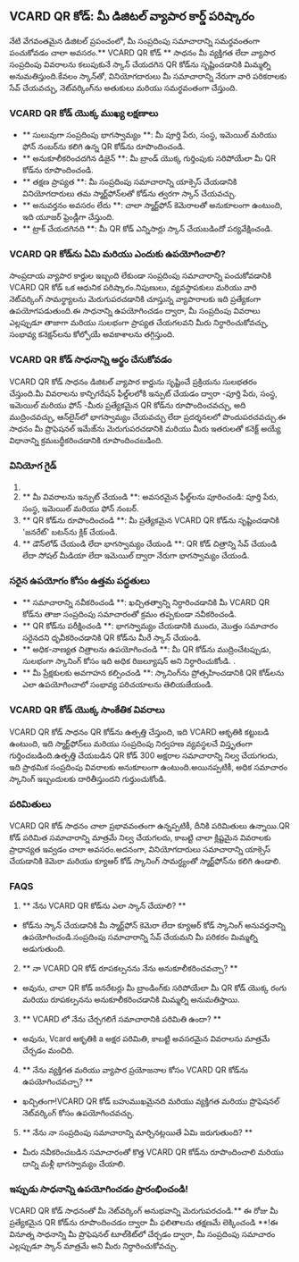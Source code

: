 ## VCARD QR కోడ్: మీ డిజిటల్ వ్యాపార కార్డ్ పరిష్కారం

నేటి వేగవంతమైన డిజిటల్ ప్రపంచంలో, మీ సంప్రదింపు సమాచారాన్ని సమర్థవంతంగా పంచుకోవడం చాలా అవసరం.** VCARD QR కోడ్ ** సాధనం మీ వ్యక్తిగత లేదా వ్యాపార సంప్రదింపు వివరాలను కలుపుకునే స్కాన్ చేయదగిన QR కోడ్‌ను సృష్టించడానికి మిమ్మల్ని అనుమతిస్తుంది.కేవలం స్కాన్‌తో, వినియోగదారులు మీ సమాచారాన్ని నేరుగా వారి పరికరాలకు సేవ్ చేయవచ్చు, నెట్‌వర్కింగ్‌ను అతుకులు మరియు సమర్థవంతంగా చేస్తుంది.

### VCARD QR కోడ్ యొక్క ముఖ్య లక్షణాలు

- ** సులువుగా సంప్రదింపు భాగస్వామ్యం **: మీ పూర్తి పేరు, సంస్థ, ఇమెయిల్ మరియు ఫోన్ నంబర్‌ను కలిగి ఉన్న QR కోడ్‌ను రూపొందించండి.
- ** అనుకూలీకరించదగిన డిజైన్ **: మీ బ్రాండ్ యొక్క గుర్తింపుకు సరిపోయేలా మీ QR కోడ్‌ను రూపొందించండి.
- ** తక్షణ ప్రాప్యత **: మీ సంప్రదింపు సమాచారాన్ని యాక్సెస్ చేయడానికి వినియోగదారులు తమ స్మార్ట్‌ఫోన్‌లతో కోడ్‌ను త్వరగా స్కాన్ చేయవచ్చు.
- ** అనువర్తనం అవసరం లేదు **: చాలా స్మార్ట్‌ఫోన్ కెమెరాలతో అనుకూలంగా ఉంటుంది, ఇది యూజర్ ఫ్రెండ్లీగా చేస్తుంది.
- ** ట్రాక్ చేయదగినది **: మీ QR కోడ్ ఎన్నిసార్లు స్కాన్ చేయబడిందో పర్యవేక్షించండి.

### VCARD QR కోడ్‌ను ఏమి మరియు ఎందుకు ఉపయోగించాలి?

సాంప్రదాయ వ్యాపార కార్డుల ఇబ్బంది లేకుండా సంప్రదింపు సమాచారాన్ని పంచుకోవడానికి VCARD QR కోడ్ ఒక ఆధునిక పరిష్కారం.నిపుణులు, వ్యవస్థాపకులు మరియు వారి నెట్‌వర్కింగ్ సామర్థ్యాలను మెరుగుపరచడానికి చూస్తున్న వ్యాపారాలకు ఇది ప్రత్యేకంగా ఉపయోగపడుతుంది.ఈ సాధనాన్ని ఉపయోగించడం ద్వారా, మీ సంప్రదింపు వివరాలు ఎల్లప్పుడూ తాజాగా మరియు సులభంగా ప్రాప్యత చేయగలవని మీరు నిర్ధారించుకోవచ్చు, సంభావ్య కనెక్షన్‌లను కోల్పోయే అవకాశాలను తగ్గిస్తుంది.

### VCARD QR కోడ్ సాధనాన్ని అర్థం చేసుకోవడం

VCARD QR కోడ్ సాధనం డిజిటల్ వ్యాపార కార్డును సృష్టించే ప్రక్రియను సులభతరం చేస్తుంది.మీ వివరాలను కాన్ఫిగరేషన్ ఫీల్డ్‌లలోకి ఇన్పుట్ చేయడం ద్వారా -పూర్తి పేరు, సంస్థ, ఇమెయిల్ మరియు ఫోన్ -మీరు ప్రత్యేకమైన QR కోడ్‌ను రూపొందించవచ్చు, అది ముద్రించవచ్చు, ఆన్‌లైన్‌లో భాగస్వామ్యం చేయవచ్చు లేదా ప్రదర్శనలలో పొందుపరచవచ్చు.ఈ సాధనం మీ ప్రొఫెషనల్ ఇమేజ్‌ను మెరుగుపరచడానికి మరియు మీరు ఇతరులతో కనెక్ట్ అయ్యే విధానాన్ని క్రమబద్ధీకరించడానికి రూపొందించబడింది.

### వినియోగ గైడ్

1.
2. ** మీ వివరాలను ఇన్పుట్ చేయండి **: అవసరమైన ఫీల్డ్‌లను పూరించండి: పూర్తి పేరు, సంస్థ, ఇమెయిల్ మరియు ఫోన్ నంబర్.
3. ** QR కోడ్‌ను రూపొందించండి **: మీ ప్రత్యేకమైన VCARD QR కోడ్‌ను సృష్టించడానికి 'జనరేట్' బటన్‌ను క్లిక్ చేయండి.
4. ** డౌన్‌లోడ్ చేయండి లేదా భాగస్వామ్యం చేయండి **: QR కోడ్ చిత్రాన్ని సేవ్ చేయండి లేదా సోషల్ మీడియా లేదా ఇమెయిల్ ద్వారా నేరుగా భాగస్వామ్యం చేయండి.

### సరైన ఉపయోగం కోసం ఉత్తమ పద్ధతులు

- ** సమాచారాన్ని నవీకరించండి **: ఖచ్చితత్వాన్ని నిర్ధారించడానికి మీ VCARD QR కోడ్‌ను తాజా సంప్రదింపు సమాచారంతో క్రమం తప్పకుండా నవీకరించండి.
- ** QR కోడ్‌ను పరీక్షించండి **: భాగస్వామ్యం చేయడానికి ముందు, మొత్తం సమాచారం సరైనదని ధృవీకరించడానికి QR కోడ్‌ను మీరే స్కాన్ చేయండి.
- ** అధిక-నాణ్యత చిత్రాలను ఉపయోగించండి **: మీ QR కోడ్‌ను ముద్రించేటప్పుడు, సులభంగా స్కానింగ్ కోసం ఇది అధిక రిజల్యూషన్ అని నిర్ధారించుకోండి.
.
- ** మీ ప్రేక్షకులకు అవగాహన కల్పించండి **: స్కానింగ్‌ను ప్రోత్సహించడానికి QR కోడ్‌లను ఎలా ఉపయోగించాలో సంభావ్య పరిచయాలను తెలియజేయండి.

### VCARD QR కోడ్ యొక్క సాంకేతిక వివరాలు

VCARD QR కోడ్ సాధనం QR కోడ్‌ను ఉత్పత్తి చేస్తుంది, ఇది VCARD ఆకృతికి కట్టుబడి ఉంటుంది, ఇది స్మార్ట్‌ఫోన్‌లు మరియు సంప్రదింపు నిర్వహణ వ్యవస్థలచే విస్తృతంగా గుర్తించబడింది.ఉత్పత్తి చేయబడిన QR కోడ్ 300 అక్షరాల సమాచారాన్ని నిల్వ చేయగలదు, ఇది ప్రాథమిక సంప్రదింపు వివరాలకు అనుకూలంగా ఉంటుంది.అయినప్పటికీ, అధిక సమాచారం స్కానింగ్ ఇబ్బందులకు దారితీస్తుందని గుర్తుంచుకోండి.

### పరిమితులు

VCARD QR కోడ్ సాధనం చాలా ప్రభావవంతంగా ఉన్నప్పటికీ, దీనికి పరిమితులు ఉన్నాయి.QR కోడ్ పరిమిత సమాచారాన్ని మాత్రమే నిల్వ చేయగలదు, కాబట్టి చాలా క్లిష్టమైన వివరాలకు ప్రాధాన్యత ఇవ్వడం చాలా అవసరం.అదనంగా, వినియోగదారులు సమాచారాన్ని యాక్సెస్ చేయడానికి కెమెరా మరియు క్యూఆర్ కోడ్ స్కానింగ్ సామర్ధ్యంతో స్మార్ట్‌ఫోన్‌ను కలిగి ఉండాలి.

### FAQS

1. ** నేను VCARD QR కోడ్‌ను ఎలా స్కాన్ చేయాలి? **
- కోడ్‌ను స్కాన్ చేయడానికి మీ స్మార్ట్‌ఫోన్ కెమెరా లేదా క్యూఆర్ కోడ్ స్కానింగ్ అనువర్తనాన్ని ఉపయోగించండి.సంప్రదింపు సమాచారాన్ని సేవ్ చేయమని మీ పరికరం మిమ్మల్ని అడుగుతుంది.

2. ** నా VCARD QR కోడ్ రూపకల్పనను నేను అనుకూలీకరించవచ్చా? **
- అవును, చాలా QR కోడ్ జనరేటర్లు మీ బ్రాండింగ్‌కు సరిపోయేలా మీ QR కోడ్ యొక్క రంగు మరియు రూపకల్పనను అనుకూలీకరించడానికి మిమ్మల్ని అనుమతిస్తాయి.

3. ** VCARD లో నేను చేర్చగలిగే సమాచారానికి పరిమితి ఉందా? **
- అవును, Vcard ఆకృతికి a అక్షర పరిమితి, కాబట్టి అవసరమైన వివరాలను మాత్రమే చేర్చడం మంచిది.

4. ** నేను వ్యక్తిగత మరియు వ్యాపార ప్రయోజనాల కోసం VCARD QR కోడ్‌ను ఉపయోగించవచ్చా? **
- ఖచ్చితంగా!VCARD QR కోడ్ బహుముఖమైనది మరియు వ్యక్తిగత మరియు ప్రొఫెషనల్ నెట్‌వర్కింగ్ కోసం ఉపయోగించవచ్చు.

5. ** నేను నా సంప్రదింపు సమాచారాన్ని మార్చినట్లయితే ఏమి జరుగుతుంది? **
- మీరు నవీకరించబడిన సమాచారంతో కొత్త VCARD QR కోడ్‌ను రూపొందించాలి మరియు దాన్ని మళ్లీ భాగస్వామ్యం చేయాలి.

### ఇప్పుడు సాధనాన్ని ఉపయోగించడం ప్రారంభించండి!

VCARD QR కోడ్ సాధనంతో మీ నెట్‌వర్కింగ్ అనుభవాన్ని మెరుగుపరచండి.** ఈ రోజు మీ ప్రత్యేకమైన QR కోడ్‌ను రూపొందించడం ద్వారా మీ ఫలితాలను తక్షణమే లెక్కించండి **!ఈ వినూత్న సాధనాన్ని మీ ప్రొఫెషనల్ టూల్‌కిట్‌లో చేర్చడం ద్వారా, మీ సంప్రదింపు సమాచారం ఎల్లప్పుడూ స్కాన్ మాత్రమే అని మీరు నిర్ధారించుకోవచ్చు.